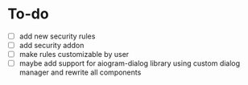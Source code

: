 # To-do
- [ ] add new security rules
- [ ] add security addon 
- [ ] make rules customizable by user
- [ ] maybe add support for aiogram-dialog library using custom dialog manager and rewrite all components
